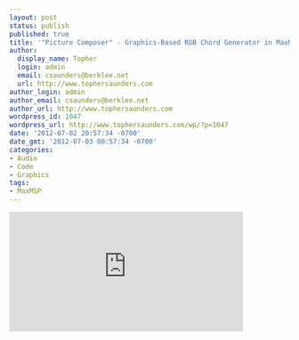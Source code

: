```yaml
---
layout: post
status: publish
published: true
title: '"Picture Composer" - Graphics-Based RGB Chord Generator in MaxMSP'
author:
  display_name: Topher
  login: admin
  email: csaunders@berklee.net
  url: http://www.tophersaunders.com
author_login: admin
author_email: csaunders@berklee.net
author_url: http://www.tophersaunders.com
wordpress_id: 1047
wordpress_url: http://www.tophersaunders.com/wp/?p=1047
date: '2012-07-02 20:57:34 -0700'
date_gmt: '2012-07-03 00:57:34 -0700'
categories:
- Audio
- Code
- Graphics
tags:
- MaxMSP
---
```

<p><iframe width="420" height="215" src="http:&#47;&#47;www.youtube.com&#47;embed&#47;0yYO_J1P9h0" frameborder="0" allowfullscreen><&#47;iframe></p>
<p>Picture composer is a program I built that lets you load any image file, and use your mouse to generate music based on the colors of the image.  Hover your mouse over a color in the image to generate a chord based on that color.  It was built in MaxMSP, but MaxMSP is not required to use.  </p>
<p><a href="http:&#47;&#47;www.tophersaunders.com&#47;PictureComposer.zip">PictureComposer.zip 18.2 Mb<&#47;a> </p>

